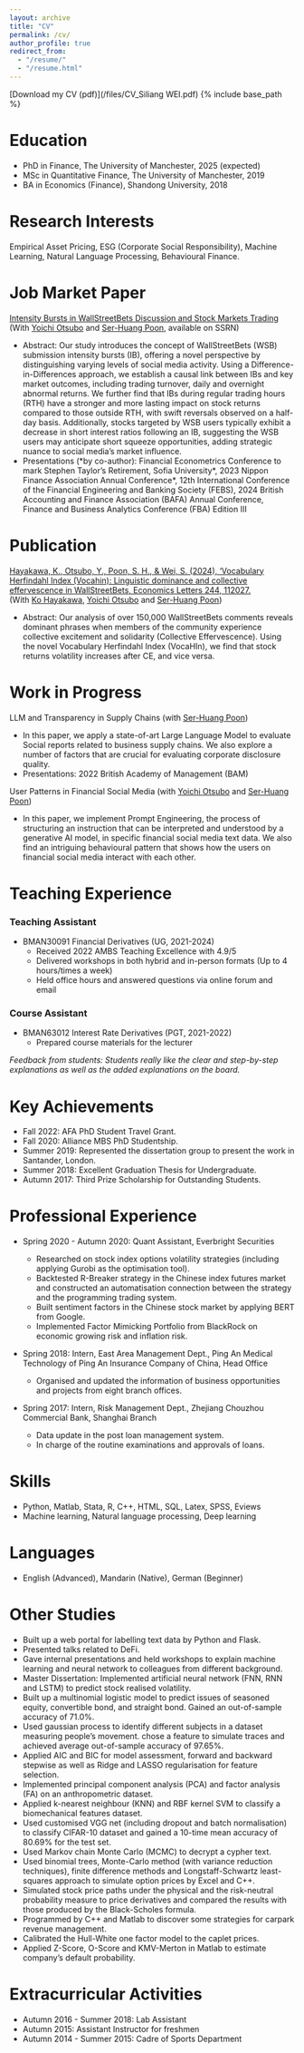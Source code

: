 ```yaml
---
layout: archive
title: "CV"
permalink: /cv/
author_profile: true
redirect_from:
  - "/resume/"
  - "/resume.html"
---
```


[Download my CV (pdf)](/files/CV_Siliang WEI.pdf)
{% include base_path %}

Education
======
* PhD in Finance, The University of Manchester, 2025 (expected)
* MSc in Quantitative Finance, The University of Manchester, 2019
* BA in Economics (Finance), Shandong University, 2018

Research Interests
======
Empirical Asset Pricing, ESG (Corporate Social Responsibility), 
Machine Learning, Natural Language Processing, Behavioural Finance.

Job Market Paper
======
[Intensity Bursts in WallStreetBets Discussion
and Stock Markets Trading ](https://papers.ssrn.com/sol3/papers.cfm?abstract_id=5030887)
(With [Yoichi Otsubo](https://scholar.google.com/citations?user=ravVQhcAAAAJ) 
and [Ser-Huang Poon](https://scholar.google.co.uk/citations?user=cSrJhbIAAAAJ), available on SSRN)
* Abstract: Our study introduces the concept of WallStreetBets (WSB) submission 
  intensity bursts (IB), offering a novel perspective by distinguishing varying 
  levels of social media activity. Using a Difference-in-Differences approach, 
  we establish a causal link between IBs and key market outcomes, including trading 
  turnover, daily and overnight abnormal returns. We further find that IBs during 
  regular trading hours (RTH) have a stronger and more lasting impact on stock 
  returns compared to those outside RTH, with swift reversals observed on a 
  half-day basis. Additionally, stocks targeted by WSB users typically exhibit 
  a decrease in short interest ratios following an IB, suggesting the WSB users 
  may anticipate short squeeze opportunities, adding strategic nuance to social 
  media’s market influence.
* Presentations (\*by co-author): 
  Financial Econometrics Conference to mark Stephen Taylor’s Retirement, 
  Sofia University*, 
  2023 Nippon Finance Association Annual Conference*, 
  12th International Conference of the Financial Engineering and Banking Society (FEBS), 
  2024 British Accounting and Finance Association (BAFA) Annual Conference, 
  Finance and Business Analytics Conference (FBA) Edition III

Publication
======
[Hayakawa, K., Otsubo, Y., Poon, S. H., & Wei, S. (2024), ‘Vocabulary Herfindahl Index (Vocahin): Linguistic dominance and collective effervescence in WallStreetBets, Economics Letters 244, 112027.](https://www.sciencedirect.com/science/article/pii/S0165176524005111)  
(With [Ko Hayakawa](https://www.researchgate.net/profile/Ko_Hayakawa), 
[Yoichi Otsubo](https://scholar.google.com/citations?user=ravVQhcAAAAJ) 
and [Ser-Huang Poon](https://scholar.google.co.uk/citations?user=cSrJhbIAAAAJ))
* Abstract: Our analysis of over 150,000 WallStreetBets comments reveals dominant 
  phrases when members of the community experience collective excitement and 
  solidarity (Collective Effervescence). Using the novel Vocabulary Herfindahl 
  Index (VocaHIn), we find that stock returns volatility increases after CE, 
  and vice versa.

Work in Progress
======
LLM and Transparency in Supply Chains 
(with [Ser-Huang Poon](https://scholar.google.co.uk/citations?user=cSrJhbIAAAAJ))
* In this paper, we apply a state-of-art Large Language Model 
  to evaluate Social reports related to business supply chains. 
  We also explore a number of factors that are crucial for 
  evaluating corporate disclosure quality.
* Presentations: 2022 British Academy of Management (BAM)

User Patterns in Financial Social Media 
(with [Yoichi Otsubo](https://scholar.google.com/citations?user=ravVQhcAAAAJ) and [Ser-Huang Poon](https://scholar.google.co.uk/citations?user=cSrJhbIAAAAJ))
* In this paper, we implement Prompt Engineering, the process 
  of structuring an instruction that can be interpreted and 
  understood by a generative AI model, in specific financial 
  social media text data. We also find an intriguing 
  behavioural pattern that shows how the users on financial 
  social media interact with each other.

Teaching Experience
======
### Teaching Assistant
* BMAN30091 Financial Derivatives (UG, 2021-2024)
  * Received 2022 AMBS Teaching Excellence with 4.9/5
  * Delivered workshops in both hybrid and in-person formats 
    (Up to 4 hours/times a week)
  * Held office hours and answered questions via online forum and email  

### Course Assistant
* BMAN63012 Interest Rate Derivatives (PGT, 2021-2022)
  * Prepared course materials for the lecturer

_Feedback from students: Students really like the clear and 
step-by-step explanations as well as the added explanations 
on the board._

Key Achievements
======
* Fall 2022: AFA PhD Student Travel Grant.
* Fall 2020: Alliance MBS PhD Studentship.
* Summer 2019: Represented the dissertation group to present the work 
  in Santander, London.
* Summer 2018: Excellent Graduation Thesis for Undergraduate.
* Autumn 2017: Third Prize Scholarship for Outstanding Students.

Professional Experience
======
* Spring 2020 - Autumn 2020: Quant Assistant, Everbright Securities
  * Researched on stock index options volatility strategies 
    (including applying Gurobi as the optimisation tool).
  * Backtested R-Breaker strategy in the Chinese index futures 
    market and constructed an automatisation connection between 
    the strategy and the programming trading system.
  * Built sentiment factors in the Chinese stock market by 
    applying BERT from Google.
  * Implemented Factor Mimicking Portfolio from BlackRock on 
    economic growing risk and inflation risk.

* Spring 2018: Intern, East Area Management Dept., Ping An Medical
  Technology of Ping An Insurance Company of China, Head Office
  * Organised and updated the information of business 
    opportunities and projects from eight branch offices.

* Spring 2017: Intern, Risk Management Dept., Zhejiang Chouzhou 
  Commercial Bank, Shanghai Branch
  * Data update in the post loan management system.
  * In charge of the routine examinations and approvals of loans.
  
Skills
======
* Python, Matlab, Stata, R, C++, HTML, SQL, Latex, SPSS, Eviews
* Machine learning, Natural language processing, Deep learning

Languages
======
* English (Advanced), Mandarin (Native), German (Beginner)

Other Studies
======
* Built up a web portal for labelling text data by Python and Flask.
* Presented talks related to DeFi.
* Gave internal presentations and held workshops to explain machine learning and neural network to colleagues from different background.
* Master Dissertation: Implemented artificial neural network (FNN, RNN and LSTM) to predict stock realised volatility.
* Built up a multinomial logistic model to predict issues of 
  seasoned equity, convertible bond, and straight bond. Gained an out-of-sample accuracy of 71.0%.
* Used gaussian process to identify different subjects in a dataset measuring people’s movement. chose a feature to simulate traces and achieved average out-of-sample accuracy of 97.65%.
* Applied AIC and BIC for model assessment, forward and backward stepwise as well as Ridge and LASSO regularisation for feature selection.
* Implemented principal component analysis (PCA) and factor analysis (FA) on an anthropometric dataset.
* Applied k-nearest neighbour (KNN) and RBF kernel SVM to classify a biomechanical features dataset.
* Used customised VGG net (including dropout and batch normalisation) to classify CIFAR-10 dataset and gained a 10-time mean accuracy of 80.69% for the test set.
* Used Markov chain Monte Carlo (MCMC) to decrypt a cypher text.
* Used binomial trees, Monte-Carlo method (with variance reduction techniques), finite difference methods and Longstaff-Schwartz least-squares approach to simulate option prices by Excel and C++.
* Simulated stock price paths under the physical and the risk-neutral probability measure to price derivatives and compared the results with those produced by the Black-Scholes formula.
* Programmed by C++ and Matlab to discover some strategies for carpark revenue management.
* Calibrated the Hull-White one factor model to the caplet prices.
* Applied Z-Score, O-Score and KMV-Merton in Matlab to estimate company’s default probability.

Extracurricular Activities
======
* Autumn 2016 - Summer 2018: Lab Assistant
* Autumn 2015: Assistant Instructor for freshmen
* Autumn 2014 - Summer 2015: Cadre of Sports Department
